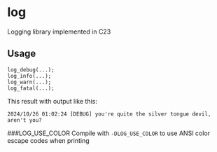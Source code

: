 # log
Logging library implemented in C23
## Usage
```
log_debug(...);
log_info(...);
log_warn(...);
log_fatal(...);
```
This result with output like this:
```
2024/10/26 01:02:24 [DEBUG] you're quite the silver tongue devil, aren't you?
```
###LOG_USE_COLOR
Compile with ```-DLOG_USE_COLOR``` to use ANSI color escape codes when printing